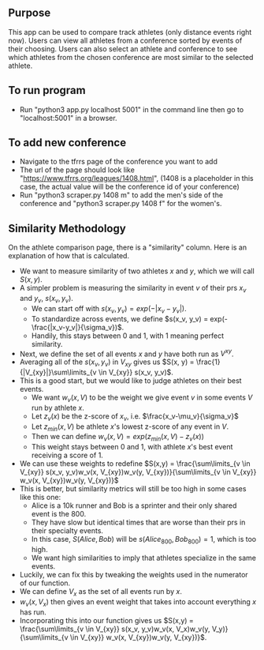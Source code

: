 ## Purpose

This app can be used to compare track athletes (only distance events right now). Users can view all athletes from a 
conference sorted by events of their choosing. Users can also select an athlete and conference to see which athletes
from the chosen conference are most similar to the selected athlete.

## To run program

- Run "python3 app.py localhost 5001" in the command line then go to "localhost:5001" in a browser.

## To add new conference

- Navigate to the tfrrs page of the conference you want to add
- The url of the page should look like "https://www.tfrrs.org/leagues/1408.html", (1408 is a placeholder in this case,
the actual value will be the conference id of your conference)
- Run "python3 scraper.py 1408 m" to add the men's side of the conference and "python3 scraper.py 1408 f" for the women's.

## Similarity Methodology
On the athlete comparison page, there is a "similarity" column. Here is an explanation of how that is calculated.

- We want to measure similarity of two athletes $x$ and $y$, which we will call $S(x, y)$.
- A simpler problem is measuring the similarity in event $v$ of their prs $x_v$ and $y_v$, $s(x_v, y_v)$.
    - We can start off with $s(x_v, y_v) = exp(-|x_v-y_v|)$.
    - To standardize across events, we define $s(x_v, y_v) = exp(-\frac{|x_v-y_v|}{\sigma_v})$.
    - Handily, this stays between $0$ and $1$, with $1$ meaning perfect similarity.
- Next, we define the set of all events $x$ and $y$ have both run as $V^{xy}$.
- Averaging all of the $s(x_v, y_v)$ in $V_{xy}$ gives us $S(x, y) = \frac{1}{|V_{xy}|}\sum\limits_{v \in V_{xy}} s(x_v, y_v)$.
- This is a good start, but we would like to judge athletes on their best events.
    - We want $w_v(x, V)$ to be the weight we give event $v$ in some events $V$ run by athlete $x$.
    - Let $z_v(x)$ be the z-score of $x_v$, i.e. $\frac{x_v-\mu_v}{\sigma_v}$
    - Let $z_{min}(x,V)$ be athlete $x$'s lowest z-score of any event in $V$.
    - Then we can define $w_v(x, V) = exp(z_{min}(x, V)-z_v(x))$
    - This weight stays between 0 and 1, with athlete $x$'s best event receiving a score of $1$.
- We can use these weights to redefine $S(x,y) = \frac{\sum\limits_{v \in V_{xy}} s(x_v, y_v)w_v(x, V_{xy})w_v(y, V_{xy})}{\sum\limits_{v \in V_{xy}} w_v(x, V_{xy})w_v(y, V_{xy})}$
- This is better, but similarity metrics will still be too high in some cases like this one:
    - Alice is a 10k runner and Bob is a sprinter and their only shared event is the 800.
    - They have slow but identical times that are worse than their prs in their specialty events.
    - In this case, $S(Alice, Bob)$ will be $s(Alice_{800}, Bob_{800}) = 1$, which is too high.
    - We want high similarities to imply that athletes specialize in the same events.
- Luckily, we can fix this by tweaking the weights used in the numerator of our function.
- We can define $V_x$ as the set of all events run by $x$.
- $w_v(x, V_x)$ then gives an event weight that takes into account everything $x$ has run.
- Incorporating this into our function gives us $S(x,y) = \frac{\sum\limits_{v \in V_{xy}} s(x_v, y_v)w_v(x, V_x)w_v(y, V_y)}{\sum\limits_{v \in V_{xy}} w_v(x, V_{xy})w_v(y, V_{xy})}$.
  